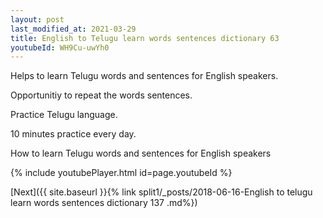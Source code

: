 ```yaml
---
layout: post
last_modified_at: 2021-03-29
title: English to Telugu learn words sentences dictionary 63 
youtubeId: WH9Cu-uwYh0
---
```

 
 
Helps to learn Telugu words and sentences for English speakers.

Opportunitiy to repeat the words sentences. 

Practice Telugu language. 
 
10 minutes practice every day. 
 
How to learn Telugu words and sentences for English speakers 
 
{% include youtubePlayer.html id=page.youtubeId %}
 
 
[Next]({{ site.baseurl }}{% link  split1/_posts/2018-06-16-English to telugu learn words sentences dictionary 137 .md%})
 
